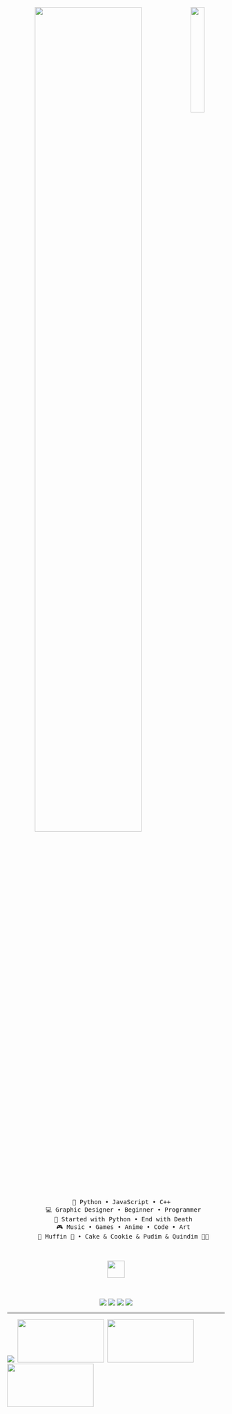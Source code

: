 <div align="center">
<img src="https://github.com/innng/innng/assets/26755058/5e0ce0fb-c544-4f8c-a307-5849165746d0" width="25%" align="right" />
<img src="https://readme-typing-svg.demolab.com?font=Inconsolata&weight=500&size=50&duration=3000&pause=1000&color=A7A459&center=true&vCenter=true&multiline=true&repeat=false&random=false&width=1300&height=140&lines=Hello+hello;I'm+Lovetheticx%2C+a+new+learner+in+this+ocean+%E2%9C%A9" width="70%" />
<br><br>
<pre>
    💼 Python • JavaScript • C++ 
    💻 Graphic Designer • Beginner • Programmer
    📖 Started with Python • End with Death
    🎮 Music • Games • Anime • Code • Art
    🐾 Muffin 🐰 • Cake & Cookie & Pudim & Quindim 🐤🐥
</pre>
<br><br>
<img src="https://raw.githubusercontent.com/innng/innng/master/assets/kyubey.gif" height="40" />
<br><br><br>
    
[![](https://img.shields.io/badge/Instagram-0a66c2)](https://instagram.com/lovetheticx)
[![](https://img.shields.io/badge/Telegram-6364ff)](https://t.me/LappIand)
[![](https://img.shields.io/badge/TikTok-ff66ab)](https://tiktok.com/lovetheticx)
[![](https://img.shields.io/badge/Email-69899c)](https://shohjahonganiyev5@gmail.com)

</div>

-----------------------------------------------------------------------------------------------------------------------

![](https://camo.githubusercontent.com/af392fa8ba001261ebcc75992146f81ef5612ae3555cde1f35ba7f051215d67a/68747470733a2f2f636f756e742e6765746c6f6c692e636f6d2f6765742f403a616c69617279616e746563683f7468656d653d72756c653334)  ‎ ‎‎  ‎    <img src="https://media1.giphy.com/media/v1.Y2lkPTc5MGI3NjExNGZiNHZ3b2ozaXI2OW9xdjg4eGN3dGtmb2lrYXkxazg2anluejZoOCZlcD12MV9pbnRlcm5hbF9naWZfYnlfaWQmY3Q9Zw/orUBsDjlD2rzsz6pPK/giphy.webp" width="200" height="100" />  ‎ ‎ ‎    ‎ <img src="https://media3.giphy.com/media/v1.Y2lkPTc5MGI3NjExbHRxY2VuMnI1M2Z1b2cwcjNucG04OXZxOXF4cmtkdm0zamF1dmd6byZlcD12MV9pbnRlcm5hbF9naWZfYnlfaWQmY3Q9Zw/f7Gq9bHJl3bGn3oRaX/giphy.webp" width="200" height="100" /> ‎ ‎ ‎    ‎  ‎ <img src="https://media0.giphy.com/media/v1.Y2lkPTc5MGI3NjExMGx1MzZkMHN2eHFscDlvOWhncWw0bjhvODJvOGJ4YTh1NWVmdXJoZyZlcD12MV9pbnRlcm5hbF9naWZfYnlfaWQmY3Q9Zw/1zgzISaYrnMAYRJJEr/giphy.gif" width="200" height="100" />






